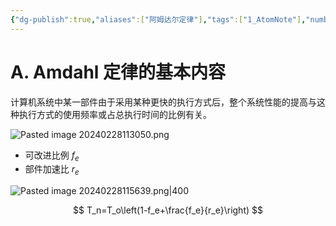 ```yaml
---
{"dg-publish":true,"aliases":["阿姆达尔定律"],"tags":["1_AtomNote"],"number headings":"auto, first-level 1, max 6, A.1.","Created-Date":"2024-02-28 11:28:54","Modified-Date":"2024-04-18 11:53:23","permalink":"/A01_Lessons/Ab03_计算机组织与体系结构/Amdahl 定律/","dgPassFrontmatter":true}
---
```




# A. Amdahl 定律的基本内容

计算机系统中某一部件由于采用某种更快的执行方式后，整个系统性能的提高与这种执行方式的使用频率或占总执行时间的比例有关。


![Pasted image 20240228113050.png](/img/user/Z02_ObFiles/Attachments/Pasted%20image%2020240228113050.png)



- 可改进比例 $f_e$
- 部件加速比 $r_e$

![Pasted image 20240228115639.png|400](/img/user/Z02_ObFiles/Attachments/Pasted%20image%2020240228115639.png)

$$
T_n=T_o\left(1-f_e+\frac{f_e}{r_e}\right)
$$


	